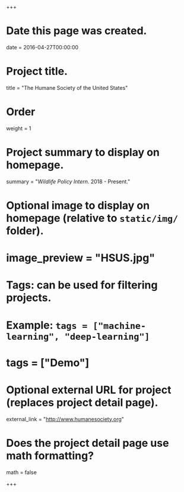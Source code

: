+++
# Date this page was created.
date = 2016-04-27T00:00:00

# Project title.
title = "The Humane Society of the United States"

# Order
weight = 1

# Project summary to display on homepage.
summary = "*Wildlife Policy Intern*. 2018 - Present."

# Optional image to display on homepage (relative to `static/img/` folder).
# image_preview = "HSUS.jpg"

# Tags: can be used for filtering projects.
# Example: `tags = ["machine-learning", "deep-learning"]`
# tags = ["Demo"]

# Optional external URL for project (replaces project detail page).
external_link = "http://www.humanesociety.org"

# Does the project detail page use math formatting?
math = false

+++

